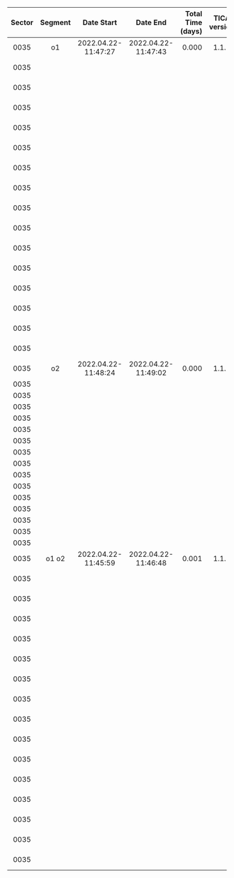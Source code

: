 |                             Sector|                            Segment|                         Date Start|                           Date End|                  Total Time (days)|                       TICA version|                     Python version|                               Host|                  conda Environment|                            Ref_FIN|                                CCD|                           Wing FAC|                       Contrast FAC|                         NRef_Stars|                     Ref_Star Tmags|                       N_Trim_Stars|      Ref_Bright Residuals (arcsec)|        Frac_of_FFIs >0.95Ref_Stars|                  AvgFrac Ref_Stars|           AvgFit Residual (arcsec)|            AvgFit Residual (pixel)|                 Flexible Apertures|                 TICA Runtime (sec)|                            N_cores|                 WCS1 Runtime (sec)|                            N_cores|                 WCS2 Runtime (sec)|                            N_cores|
|:---:|:---:|:---:|:---:|---:|:---:|:---:|:---:|:---:|:---:|:---:|:---:|:---:|---:|:---:|---:|---:|---:|---:|---:|---:|---:|:---:|---:|:---:|---:|:---:|---:|
|0035|                                o1 |                2022.04.22-11:47:27|                2022.04.22-11:47:43|                              0.000|                              1.1.1|                             3.10.0|                       roci.mit.edu|                       tica_develop|                           00149615|                          cam1_ccd1|                                0.9|                                3.5|                                975|7.51-11.78|                                 25|                              1.016|0.92|0.99|0.898|0.04|                              fixed|                               2.56|                                 10|                             236.20|                                  1|                              12.79|                                  1|
|0035|                                   |                                   |                                   |                                   |                                   |                                   |                                   |                                   |                          cam1_ccd2|                                0.9|                                3.5|                                983|7.50-11.66|                                 17|                              0.985|0.85|0.98|0.932|0.05|                              fixed|                                   |                                   |                             151.10|                                  1|                              13.29|                                  1|
|0035|                                   |                                   |                                   |                                   |                                   |                                   |                                   |                                   |                          cam1_ccd3|                                0.9|                                3.5|                                979|7.50-11.18|                                 14|                              0.921|0.85|0.98|0.857|0.04|                              fixed|                                   |                                   |                             130.55|                                  1|                              12.76|                                  1|
|0035|                                   |                                   |                                   |                                   |                                   |                                   |                                   |                                   |                          cam1_ccd4|                                0.9|                                3.5|                                970|7.52-11.93|                                 24|                              1.007|0.92|0.99|0.941|0.05|                              fixed|                                   |                                   |                             127.58|                                  1|                              12.85|                                  1|
|0035|                                   |                                   |                                   |                                   |                                   |                                   |                                   |                                   |                          cam2_ccd1|                                0.9|                                3.5|                                918|7.50-11.87|                                 82|                              1.519|0.82|0.95|1.573|0.08|                              fixed|                               2.68|                                 10|                             745.95|                                  1|                              12.91|                                  1|
|0035|                                   |                                   |                                   |                                   |                                   |                                   |                                   |                                   |                          cam2_ccd2|                                0.9|                                3.5|                                937|7.51-11.95|                                 63|                              1.611|0.01|0.83|1.670|0.08|                              fixed|                                   |                                   |                             578.78|                                  1|                              12.67|                                  1|
|0035|                                   |                                   |                                   |                                   |                                   |                                   |                                   |                                   |                          cam2_ccd3|                                0.9|                                3.5|                                965|7.50-11.76|                                 35|                              1.160|0.37|0.95|1.105|0.05|                              fixed|                                   |                                   |                             236.90|                                  1|                              12.90|                                  1|
|0035|                                   |                                   |                                   |                                   |                                   |                                   |                                   |                                   |                          cam2_ccd4|                                0.9|                                3.5|                                962|7.50-11.82|                                 38|                              1.128|0.94|0.99|1.051|0.05|                              fixed|                                   |                                   |                             313.11|                                  1|                              12.98|                                  1|
|0035|                                   |                                   |                                   |                                   |                                   |                                   |                                   |                                   |                          cam3_ccd1|                                0.9|                                3.5|                                909|7.51-11.99|                                 91|                              1.517|0.94|0.97|1.588|0.08|                              fixed|                               2.73|                                 10|                             793.52|                                  1|                              12.90|                                  1|
|0035|                                   |                                   |                                   |                                   |                                   |                                   |                                   |                                   |                          cam3_ccd2|                                0.9|                                3.5|                                923|7.50-11.98|                                 77|                              1.627|0.94|0.96|1.656|0.08|                              fixed|                                   |                                   |                             730.48|                                  1|                              13.26|                                  1|
|0035|                                   |                                   |                                   |                                   |                                   |                                   |                                   |                                   |                          cam3_ccd3|                                0.9|                                3.5|                                945|7.51-11.94|                                 55|                              1.296|0.94|0.98|1.271|0.06|                              fixed|                                   |                                   |                             434.95|                                  1|                              12.81|                                  1|
|0035|                                   |                                   |                                   |                                   |                                   |                                   |                                   |                                   |                          cam3_ccd4|                                0.9|                                3.5|                                927|7.50-11.82|                                 73|                              1.426|0.95|0.99|1.449|0.07|                              fixed|                                   |                                   |                             662.62|                                  1|                              13.02|                                  1|
|0035|                                   |                                   |                                   |                                   |                                   |                                   |                                   |                                   |                          cam4_ccd1|                                0.9|                                3.5|                                960|7.51-11.63|                                 40|                              1.132|0.96|0.99|1.055|0.05|                              fixed|                               2.64|                                 10|                             328.72|                                  1|                              12.71|                                  1|
|0035|                                   |                                   |                                   |                                   |                                   |                                   |                                   |                                   |                          cam4_ccd2|                                0.9|                                3.5|                                954|7.50-11.99|                                 46|                              0.982|0.94|0.99|0.877|0.04|                              fixed|                                   |                                   |                             220.90|                                  1|                              12.87|                                  1|
|0035|                                   |                                   |                                   |                                   |                                   |                                   |                                   |                                   |                          cam4_ccd3|                                0.9|                                3.5|                                983|7.50-11.85|                                 17|                              0.967|0.91|0.99|0.907|0.04|                              fixed|                                   |                                   |                             244.19|                                  1|                              13.54|                                  1|
|0035|                                   |                                   |                                   |                                   |                                   |                                   |                                   |                                   |                          cam4_ccd4|                                0.9|                                3.5|                                958|7.51-11.95|                                 37|                              1.108|0.92|0.99|0.964|0.05|                              fixed|                                   |                                   |                             367.58|                                  1|                              13.02|                                  1|
|0035|                                o2 |                2022.04.22-11:48:24|                2022.04.22-11:49:02|                              0.000|                              1.1.1|                             3.10.0|                       roci.mit.edu|                       tica_develop|                          cam1_ccd1|                                   |                                   |                                   |                                   |                                   |                                   |0.92|0.99|0.898|0.04|                              fixed|                               8.26|                                 10|                                   |                                   |                              12.79|                                  1|
|0035|                                   |                                   |                                   |                                   |                                   |                                   |                                   |                                   |                          cam1_ccd2|                                   |                                   |                                   |                                   |                                   |                                   |0.85|0.98|0.932|0.05|                              fixed|                                   |                                   |                                   |                                   |                              13.29|                                  1|
|0035|                                   |                                   |                                   |                                   |                                   |                                   |                                   |                                   |                          cam1_ccd3|                                   |                                   |                                   |                                   |                                   |                                   |0.85|0.98|0.857|0.04|                              fixed|                                   |                                   |                                   |                                   |                              12.76|                                  1|
|0035|                                   |                                   |                                   |                                   |                                   |                                   |                                   |                                   |                          cam1_ccd4|                                   |                                   |                                   |                                   |                                   |                                   |0.92|0.99|0.941|0.05|                              fixed|                                   |                                   |                                   |                                   |                              12.85|                                  1|
|0035|                                   |                                   |                                   |                                   |                                   |                                   |                                   |                                   |                          cam2_ccd1|                                   |                                   |                                   |                                   |                                   |                                   |0.82|0.95|1.573|0.08|                              fixed|                               8.01|                                 10|                                   |                                   |                              12.91|                                  1|
|0035|                                   |                                   |                                   |                                   |                                   |                                   |                                   |                                   |                          cam2_ccd2|                                   |                                   |                                   |                                   |                                   |                                   |0.01|0.83|1.670|0.08|                              fixed|                                   |                                   |                                   |                                   |                              12.67|                                  1|
|0035|                                   |                                   |                                   |                                   |                                   |                                   |                                   |                                   |                          cam2_ccd3|                                   |                                   |                                   |                                   |                                   |                                   |0.37|0.95|1.105|0.05|                              fixed|                                   |                                   |                                   |                                   |                              12.90|                                  1|
|0035|                                   |                                   |                                   |                                   |                                   |                                   |                                   |                                   |                          cam2_ccd4|                                   |                                   |                                   |                                   |                                   |                                   |0.94|0.99|1.051|0.05|                              fixed|                                   |                                   |                                   |                                   |                              12.98|                                  1|
|0035|                                   |                                   |                                   |                                   |                                   |                                   |                                   |                                   |                          cam3_ccd1|                                   |                                   |                                   |                                   |                                   |                                   |0.94|0.97|1.588|0.08|                              fixed|                               7.86|                                 10|                                   |                                   |                              12.90|                                  1|
|0035|                                   |                                   |                                   |                                   |                                   |                                   |                                   |                                   |                          cam3_ccd2|                                   |                                   |                                   |                                   |                                   |                                   |0.94|0.96|1.656|0.08|                              fixed|                                   |                                   |                                   |                                   |                              13.26|                                  1|
|0035|                                   |                                   |                                   |                                   |                                   |                                   |                                   |                                   |                          cam3_ccd3|                                   |                                   |                                   |                                   |                                   |                                   |0.94|0.98|1.271|0.06|                              fixed|                                   |                                   |                                   |                                   |                              12.81|                                  1|
|0035|                                   |                                   |                                   |                                   |                                   |                                   |                                   |                                   |                          cam3_ccd4|                                   |                                   |                                   |                                   |                                   |                                   |0.95|0.99|1.449|0.07|                              fixed|                                   |                                   |                                   |                                   |                              13.02|                                  1|
|0035|                                   |                                   |                                   |                                   |                                   |                                   |                                   |                                   |                          cam4_ccd1|                                   |                                   |                                   |                                   |                                   |                                   |0.96|0.99|1.055|0.05|                              fixed|                               8.26|                                 10|                                   |                                   |                              12.71|                                  1|
|0035|                                   |                                   |                                   |                                   |                                   |                                   |                                   |                                   |                          cam4_ccd2|                                   |                                   |                                   |                                   |                                   |                                   |0.94|0.99|0.877|0.04|                              fixed|                                   |                                   |                                   |                                   |                              12.87|                                  1|
|0035|                                   |                                   |                                   |                                   |                                   |                                   |                                   |                                   |                          cam4_ccd3|                                   |                                   |                                   |                                   |                                   |                                   |0.91|0.99|0.907|0.04|                              fixed|                                   |                                   |                                   |                                   |                              13.54|                                  1|
|0035|                                   |                                   |                                   |                                   |                                   |                                   |                                   |                                   |                          cam4_ccd4|                                   |                                   |                                   |                                   |                                   |                                   |0.92|0.99|0.964|0.05|                              fixed|                                   |                                   |                                   |                                   |                              13.02|                                  1|
|0035|                             o1 o2 |                2022.04.22-11:45:59|                2022.04.22-11:46:48|                              0.001|                              1.1.1|                             3.10.0|                       roci.mit.edu|                       tica_develop|                           00149615|                          cam1_ccd1|                                0.9|                                3.5|                                975|7.51-11.78|                                 25|                              1.016|0.92|0.99|0.898|0.04|                              fixed|                              10.84|                                 10|                             236.20|                                  1|                              12.79|                                  1|
|0035|                                   |                                   |                                   |                                   |                                   |                                   |                                   |                                   |                          cam1_ccd2|                                0.9|                                3.5|                                983|7.50-11.66|                                 17|                              0.985|0.85|0.98|0.932|0.05|                              fixed|                                   |                                   |                             151.10|                                  1|                              13.29|                                  1|
|0035|                                   |                                   |                                   |                                   |                                   |                                   |                                   |                                   |                          cam1_ccd3|                                0.9|                                3.5|                                979|7.50-11.18|                                 14|                              0.921|0.85|0.98|0.857|0.04|                              fixed|                                   |                                   |                             130.55|                                  1|                              12.76|                                  1|
|0035|                                   |                                   |                                   |                                   |                                   |                                   |                                   |                                   |                          cam1_ccd4|                                0.9|                                3.5|                                970|7.52-11.93|                                 24|                              1.007|0.92|0.99|0.941|0.05|                              fixed|                                   |                                   |                             127.58|                                  1|                              12.85|                                  1|
|0035|                                   |                                   |                                   |                                   |                                   |                                   |                                   |                                   |                          cam2_ccd1|                                0.9|                                3.5|                                918|7.50-11.87|                                 82|                              1.519|0.82|0.95|1.573|0.08|                              fixed|                              10.33|                                 10|                             745.95|                                  1|                              12.91|                                  1|
|0035|                                   |                                   |                                   |                                   |                                   |                                   |                                   |                                   |                          cam2_ccd2|                                0.9|                                3.5|                                937|7.51-11.95|                                 63|                              1.611|0.01|0.83|1.670|0.08|                              fixed|                                   |                                   |                             578.78|                                  1|                              12.67|                                  1|
|0035|                                   |                                   |                                   |                                   |                                   |                                   |                                   |                                   |                          cam2_ccd3|                                0.9|                                3.5|                                965|7.50-11.76|                                 35|                              1.160|0.37|0.95|1.105|0.05|                              fixed|                                   |                                   |                             236.90|                                  1|                              12.90|                                  1|
|0035|                                   |                                   |                                   |                                   |                                   |                                   |                                   |                                   |                          cam2_ccd4|                                0.9|                                3.5|                                962|7.50-11.82|                                 38|                              1.128|0.94|0.99|1.051|0.05|                              fixed|                                   |                                   |                             313.11|                                  1|                              12.98|                                  1|
|0035|                                   |                                   |                                   |                                   |                                   |                                   |                                   |                                   |                          cam3_ccd1|                                0.9|                                3.5|                                909|7.51-11.99|                                 91|                              1.517|0.94|0.97|1.588|0.08|                              fixed|                              10.93|                                 10|                             793.52|                                  1|                              12.90|                                  1|
|0035|                                   |                                   |                                   |                                   |                                   |                                   |                                   |                                   |                          cam3_ccd2|                                0.9|                                3.5|                                923|7.50-11.98|                                 77|                              1.627|0.94|0.96|1.656|0.08|                              fixed|                                   |                                   |                             730.48|                                  1|                              13.26|                                  1|
|0035|                                   |                                   |                                   |                                   |                                   |                                   |                                   |                                   |                          cam3_ccd3|                                0.9|                                3.5|                                945|7.51-11.94|                                 55|                              1.296|0.94|0.98|1.271|0.06|                              fixed|                                   |                                   |                             434.95|                                  1|                              12.81|                                  1|
|0035|                                   |                                   |                                   |                                   |                                   |                                   |                                   |                                   |                          cam3_ccd4|                                0.9|                                3.5|                                927|7.50-11.82|                                 73|                              1.426|0.95|0.99|1.449|0.07|                              fixed|                                   |                                   |                             662.62|                                  1|                              13.02|                                  1|
|0035|                                   |                                   |                                   |                                   |                                   |                                   |                                   |                                   |                          cam4_ccd1|                                0.9|                                3.5|                                960|7.51-11.63|                                 40|                              1.132|0.96|0.99|1.055|0.05|                              fixed|                              10.56|                                 10|                             328.72|                                  1|                              12.71|                                  1|
|0035|                                   |                                   |                                   |                                   |                                   |                                   |                                   |                                   |                          cam4_ccd2|                                0.9|                                3.5|                                954|7.50-11.99|                                 46|                              0.982|0.94|0.99|0.877|0.04|                              fixed|                                   |                                   |                             220.90|                                  1|                              12.87|                                  1|
|0035|                                   |                                   |                                   |                                   |                                   |                                   |                                   |                                   |                          cam4_ccd3|                                0.9|                                3.5|                                983|7.50-11.85|                                 17|                              0.967|0.91|0.99|0.907|0.04|                              fixed|                                   |                                   |                             244.19|                                  1|                              13.54|                                  1|
|0035|                                   |                                   |                                   |                                   |                                   |                                   |                                   |                                   |                          cam4_ccd4|                                0.9|                                3.5|                                958|7.51-11.95|                                 37|                              1.108|0.92|0.99|0.964|0.05|                              fixed|                                   |                                   |                             367.58|                                  1|                              13.02|                                  1|
